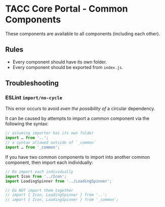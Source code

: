 # TACC Core Portal - Common Components

These components are available to all components (including each other).

## Rules

- Every component should have its own folder.
- Every component should be exported from `index.js`.

## Troubleshooting

### ESLint `import/no-cycle`

This error occurs to avoid _even the possibility of_ a circular dependency.

It can be caused by attempts to import a common component via the following the syntax:

```js
// assuming importer has its own folder
import … from '..';
// a syntax allowed outside of `_common`
import … from '_common';
```

If you have two common components to import into another common component, then import each individually:

```js
// Do import each individually
import Icon from '../Icon';
import LoadingSpinner from '../LoadingSpinner';

// Do NOT import them together
// import { Icon, LoadingSpinner } from '..';
// import { Icon, LoadingSpinner } from '_common';
```
